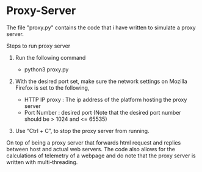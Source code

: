 # Proxy-Server
The file "proxy.py" contains the code that i have written to simulate a proxy server.

Steps to run proxy server

1. Run the following command 
   * python3 proxy.py <desired-port> <image-flag> <attack-flag>


2. With the desired port set, make sure the network settings on Mozilla Firefox is set to the following,
    * HTTP IP proxy : The ip address of the platform hosting the proxy server
    * Port Number : desired port (Note that the desired port number should be > 1024 and <= 65535)

3. Use “Ctrl + C”, to stop the proxy server from running.

On top of being a proxy server that forwards html request and replies between host and actual web servers. The code also allows for the calculations of telemetry of a webpage and do note that the proxy server is written with multi-threading.
